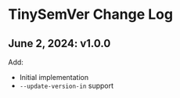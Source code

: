 # TinySemVer Change Log

## June 2, 2024: v1.0.0

Add:

- Initial implementation
- `--update-version-in` support
